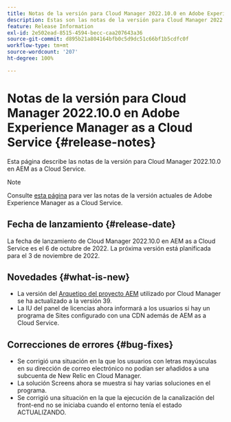 ```yaml
---
title: Notas de la versión para Cloud Manager 2022.10.0 en Adobe Experience Manager as a Cloud Service
description: Estas son las notas de la versión para Cloud Manager 2022.10.0 en AEM as a Cloud Service.
feature: Release Information
exl-id: 2e502ead-8515-4594-becc-caa207643a36
source-git-commit: d895b21a804164bfb0c5d9dc51c66bf1b5cdfc0f
workflow-type: tm+mt
source-wordcount: '207'
ht-degree: 100%

---
```


# Notas de la versión para Cloud Manager 2022.10.0 en Adobe Experience Manager as a Cloud Service {#release-notes}

Esta página describe las notas de la versión para Cloud Manager 2022.10.0 en AEM as a Cloud Service.

>[!NOTE]
>
>Consulte [esta página](/help/release-notes/release-notes-cloud/release-notes-current.md) para ver las notas de la versión actuales de Adobe Experience Manager as a Cloud Service.

## Fecha de lanzamiento {#release-date}

La fecha de lanzamiento de Cloud Manager 2022.10.0 en AEM as a Cloud Service es el 6 de octubre de 2022. La próxima versión está planificada para el 3 de noviembre de 2022.

## Novedades {#what-is-new}

* La versión del [Arquetipo del proyecto AEM](https://experienceleague.adobe.com/docs/experience-manager-core-components/using/developing/archetype/overview.html?lang=es) utilizado por Cloud Manager se ha actualizado a la versión 39.
* La IU del panel de licencias ahora informará a los usuarios si hay un programa de Sites configurado con una CDN además de AEM as a Cloud Service.

## Correcciones de errores {#bug-fixes}

* Se corrigió una situación en la que los usuarios con letras mayúsculas en su dirección de correo electrónico no podían ser añadidos a una subcuenta de New Relic en Cloud Manager.
* La solución Screens ahora se muestra si hay varias soluciones en el programa.
* Se corrigió una situación en la que la ejecución de la canalización del front-end no se iniciaba cuando el entorno tenía el estado ACTUALIZANDO.
